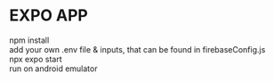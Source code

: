 # EXPO APP<br />
npm install<br />
add your own .env file & inputs, that can be found in firebaseConfig.js <br />
npx expo start<br />
run on android emulator<br />
